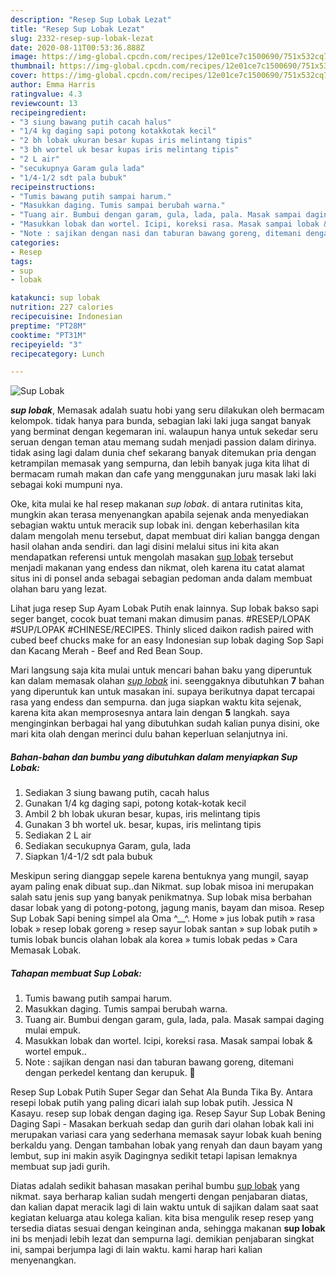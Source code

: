 ```yaml
---
description: "Resep Sup Lobak Lezat"
title: "Resep Sup Lobak Lezat"
slug: 2332-resep-sup-lobak-lezat
date: 2020-08-11T00:53:36.888Z
image: https://img-global.cpcdn.com/recipes/12e01ce7c1500690/751x532cq70/sup-lobak-foto-resep-utama.jpg
thumbnail: https://img-global.cpcdn.com/recipes/12e01ce7c1500690/751x532cq70/sup-lobak-foto-resep-utama.jpg
cover: https://img-global.cpcdn.com/recipes/12e01ce7c1500690/751x532cq70/sup-lobak-foto-resep-utama.jpg
author: Emma Harris
ratingvalue: 4.3
reviewcount: 13
recipeingredient:
- "3 siung bawang putih cacah halus"
- "1/4 kg daging sapi potong kotakkotak kecil"
- "2 bh lobak ukuran besar kupas iris melintang tipis"
- "3 bh wortel uk besar kupas iris melintang tipis"
- "2 L air"
- "secukupnya Garam gula lada"
- "1/4-1/2 sdt pala bubuk"
recipeinstructions:
- "Tumis bawang putih sampai harum."
- "Masukkan daging. Tumis sampai berubah warna."
- "Tuang air. Bumbui dengan garam, gula, lada, pala. Masak sampai daging mulai empuk."
- "Masukkan lobak dan wortel. Icipi, koreksi rasa. Masak sampai lobak &amp; wortel empuk.."
- "Note : sajikan dengan nasi dan taburan bawang goreng, ditemani dengan perkedel kentang dan kerupuk. 🤤"
categories:
- Resep
tags:
- sup
- lobak

katakunci: sup lobak 
nutrition: 227 calories
recipecuisine: Indonesian
preptime: "PT28M"
cooktime: "PT31M"
recipeyield: "3"
recipecategory: Lunch

---
```



![Sup Lobak](https://img-global.cpcdn.com/recipes/12e01ce7c1500690/751x532cq70/sup-lobak-foto-resep-utama.jpg)

<b><i>sup lobak</i></b>, Memasak adalah suatu hobi yang seru dilakukan oleh bermacam kelompok. tidak hanya para bunda, sebagian laki laki juga sangat banyak yang berminat dengan kegemaran ini. walaupun hanya untuk sekedar seru seruan dengan teman atau memang sudah menjadi passion dalam dirinya. tidak asing lagi dalam dunia chef sekarang banyak ditemukan pria dengan ketrampilan memasak yang sempurna, dan lebih banyak juga kita lihat di bermacam rumah makan dan cafe yang menggunakan juru masak laki laki sebagai koki mumpuni nya.

Oke, kita mulai ke hal resep makanan <i>sup lobak</i>. di antara rutinitas kita, mungkin akan terasa menyenangkan apabila sejenak anda menyediakan sebagian waktu untuk meracik sup lobak ini. dengan keberhasilan kita dalam mengolah menu tersebut, dapat membuat diri kalian bangga dengan hasil olahan anda sendiri. dan lagi disini melalui situs ini kita akan mendapatkan referensi untuk mengolah masakan <u>sup lobak</u> tersebut menjadi makanan yang endess dan nikmat, oleh karena itu catat alamat situs ini di ponsel anda sebagai sebagian pedoman anda dalam membuat olahan baru yang lezat.

Lihat juga resep Sup Ayam Lobak Putih enak lainnya. Sup lobak bakso sapi seger banget, cocok buat temani makan dimusim panas. #RESEP/LOPAK #SUP/LOPAK #CHINESE/RECIPES. Thinly sliced daikon radish paired with cubed beef chucks make for an easy Indonesian sup lobak daging Sop Sapi dan Kacang Merah - Beef and Red Bean Soup.


Mari langsung saja kita mulai untuk mencari bahan baku yang diperuntuk kan dalam memasak olahan <u><i>sup lobak</i></u> ini. seenggaknya dibutuhkan <b>7</b> bahan yang diperuntuk kan untuk masakan ini. supaya berikutnya dapat tercapai rasa yang endess dan sempurna. dan juga siapkan waktu kita sejenak, karena kita akan memprosesnya antara lain dengan <b>5</b> langkah. saya menginginkan berbagai hal yang dibutuhkan sudah kalian punya disini, oke mari kita olah dengan merinci dulu bahan keperluan selanjutnya ini.

<!--inarticleads1-->

##### Bahan-bahan dan bumbu yang dibutuhkan dalam menyiapkan Sup Lobak:

1. Sediakan 3 siung bawang putih, cacah halus
1. Gunakan 1/4 kg daging sapi, potong kotak-kotak kecil
1. Ambil 2 bh lobak ukuran besar, kupas, iris melintang tipis
1. Gunakan 3 bh wortel uk. besar, kupas, iris melintang tipis
1. Sediakan 2 L air
1. Sediakan secukupnya Garam, gula, lada
1. Siapkan 1/4-1/2 sdt pala bubuk


Meskipun sering dianggap sepele karena bentuknya yang mungil, sayap ayam paling enak dibuat sup..dan Nikmat. sup lobak misoa ini merupakan salah satu jenis sup yang banyak penikmatnya. Sup lobak misa berbahan dasar lobak yang di potong-potong, jagung manis, bayam dan misoa. Resep Sup Lobak Sapi bening simpel ala Oma ^__^. Home » jus lobak putih » rasa lobak » resep lobak goreng » resep sayur lobak santan » sup lobak putih » tumis lobak buncis olahan lobak ala korea » tumis lobak pedas » Cara Memasak Lobak. 

<!--inarticleads2-->

##### Tahapan membuat Sup Lobak:

1. Tumis bawang putih sampai harum.
1. Masukkan daging. Tumis sampai berubah warna.
1. Tuang air. Bumbui dengan garam, gula, lada, pala. Masak sampai daging mulai empuk.
1. Masukkan lobak dan wortel. Icipi, koreksi rasa. Masak sampai lobak &amp; wortel empuk..
1. Note : sajikan dengan nasi dan taburan bawang goreng, ditemani dengan perkedel kentang dan kerupuk. 🤤


Resep Sup Lobak Putih Super Segar dan Sehat Ala Bunda Tika By. Antara resepi lobak putih yang paling dicari ialah sup lobak putih. Jessica N Kasayu. resep sup lobak dengan daging iga. Resep Sayur Sup Lobak Bening Daging Sapi - Masakan berkuah sedap dan gurih dari olahan lobak kali ini merupakan variasi cara yang sederhana memasak sayur lobak kuah bening berkaldu yang. Dengan tambahan lobak yang renyah dan daun bayam yang lembut, sup ini makin asyik Dagingnya sedikit tetapi lapisan lemaknya membuat sup jadi gurih. 

Diatas adalah sedikit bahasan masakan perihal bumbu <u>sup lobak</u> yang nikmat. saya berharap kalian sudah mengerti dengan penjabaran diatas, dan kalian dapat meracik lagi di lain waktu untuk di sajikan dalam saat saat kegiatan keluarga atau kolega kalian. kita bisa mengulik resep resep yang tersedia diatas sesuai dengan keinginan anda, sehingga makanan <b>sup lobak</b> ini bs menjadi lebih lezat dan sempurna lagi. demikian penjabaran singkat ini, sampai berjumpa lagi di lain waktu. kami harap hari kalian menyenangkan.
